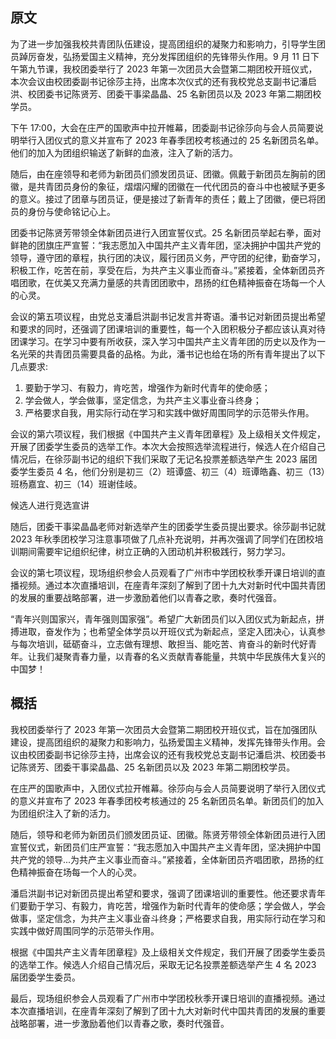 ## 原文

为了进一步加强我校共青团队伍建设，提高团组织的凝聚力和影响力，引导学生团员踔厉奋发，弘扬爱国主义精神，充分发挥团组织的先锋带头作用。9 月 11 日下午第九节课，我校团委举行了 2023 年第一次团员大会暨第二期团校开班仪式，本次会议由校团委副书记徐莎主持，出席本次仪式的还有我校党总支副书记潘启洪、校团委书记陈贤芳、团委干事梁晶晶、25 名新团员以及 2023 年第二期团校学员。

下午 17:00，大会在庄严的国歌声中拉开帷幕，团委副书记徐莎向与会人员简要说明举行入团仪式的意义并宣布了 2023 年春季团校考核通过的 25 名新团员名单。他们的加入为团组织输送了新鲜的血液，注入了新的活力。

随后，由在座领导和老师为新团员们颁发团员证、团徽。佩戴于新团员左胸前的团徽，是共青团员身份的象征，熠熠闪耀的团徽在一代代团员的奋斗中也被赋予更多的意义。接过了团章与团员证，便是接过了新青年的责任；戴上了团徽，便已将团员的身份与使命铭记心上。

团委书记陈贤芳带领全体新团员进行入团宣誓仪式。25 名新团员举起右拳，面对鲜艳的团旗庄严宣誓：“我志愿加入中国共产主义青年团，坚决拥护中国共产党的领导，遵守团的章程，执行团的决议，履行团员义务，严守团的纪律，勤奋学习，积极工作，吃苦在前，享受在后，为共产主义事业而奋斗。”紧接着，全体新团员齐唱团歌，在优美又充满力量感的共青团团歌中，昂扬的红色精神振奋在场每一个人的心灵。

会议的第五项议程，由党总支潘启洪副书记发言并寄语。潘书记对新团员提出希望和要求的同时，还强调了团课培训的重要性，每一个入团积极分子都应该认真对待团课学习。在学习中要有所收获，深入学习中国共产主义青年团的历史以及作为一名光荣的共青团员需要具备的品格。为此，潘书记也给在场的所有青年提出了以下几点要求:

1. 要勤于学习、有毅力，肯吃苦，增强作为新时代青年的使命感；
2. 学会做人，学会做事，坚定信念，为共产主义事业奋斗终身；
3. 严格要求自我，用实际行动在学习和实践中做好周围同学的示范带头作用。

会议的第六项议程，我们根据《中国共产主义青年团章程》及上级相关文件规定，开展了团委学生委员的选举工作。本次大会按照选举流程进行，候选人在介绍自己情况后，在徐莎副书记的组织下我们采取了无记名投票差额选举产生 2023 届团委学生委员 4 名，他们分别是初三（2）班谭盛、初三（4）班谭皓鑫、初三（13）班杨嘉宜、初三（14）班谢佳岐。

候选人进行竞选宣讲

随后，团委干事梁晶晶老师对新选举产生的团委学生委员提出要求。徐莎副书记就 2023 年秋季团校学习注意事项做了几点补充说明，并再次强调了同学们在团校培训期间需要牢记组织纪律，树立正确的入团动机并积极践行，努力学习。

会议的第七项议程，现场组织参会人员观看了广州市中学团校秋季开课日培训的直播视频。通过本次直播培训，在座青年深刻了解到了团十九大对新时代中国共青团的发展的重要战略部署，进一步激励着他们以青春之歌，奏时代强音。

“青年兴则国家兴，青年强则国家强”。希望广大新团员们以入团仪式为新起点，拼搏进取，奋发作为；也希望全体学员以开班仪式为新起点，坚定入团决心，认真参与每次培训，砥砺奋斗，立志做有理想、敢担当、能吃苦、肯奋斗的新时代好青年。让我们凝聚青春力量，以青春的名义贡献青春能量，共筑中华民族伟大复兴的中国梦！

## 概括

我校团委举行了 2023 年第一次团员大会暨第二期团校开班仪式，旨在加强团队建设，提高团组织的凝聚力和影响力，弘扬爱国主义精神，发挥先锋带头作用。会议由校团委副书记徐莎主持，出席会议的还有我校党总支副书记潘启洪、校团委书记陈贤芳、团委干事梁晶晶、25 名新团员以及 2023 年第二期团校学员。

在庄严的国歌声中，入团仪式拉开帷幕。徐莎向与会人员简要说明了举行入团仪式的意义并宣布了 2023 年春季团校考核通过的 25 名新团员名单。新团员们的加入为团组织注入了新的活力。

随后，领导和老师为新团员们颁发团员证、团徽。陈贤芳带领全体新团员进行入团宣誓仪式，新团员们庄严宣誓：“我志愿加入中国共产主义青年团，坚决拥护中国共产党的领导...为共产主义事业而奋斗。”紧接着，全体新团员齐唱团歌，昂扬的红色精神振奋在场每一个人的心灵。

潘启洪副书记对新团员提出希望和要求，强调了团课培训的重要性。他还要求青年们要勤于学习、有毅力，肯吃苦，增强作为新时代青年的使命感；学会做人，学会做事，坚定信念，为共产主义事业奋斗终身；严格要求自我，用实际行动在学习和实践中做好周围同学的示范带头作用。

根据《中国共产主义青年团章程》及上级相关文件规定，我们开展了团委学生委员的选举工作。候选人介绍自己情况后，采取无记名投票差额选举产生 4 名 2023 届团委学生委员。

最后，现场组织参会人员观看了广州市中学团校秋季开课日培训的直播视频。通过本次直播培训，在座青年深刻了解到了团十九大对新时代中国共青团的发展的重要战略部署，进一步激励着他们以青春之歌，奏时代强音。
